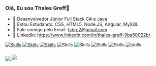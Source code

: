 ### Olá, Eu sou Thales Greff👋
- 🔭 Desenvolvedor Júnior Full Stack C# e Java
- 🌱 Estou Estudando: CSS, HTML5, Node.JS, Angular, MySQL
- 💬 Fale comigo pelo Email: tsbrc2@gmail.com
- 👾 LinkedIn: https://www.linkedin.com/in/thales-greff-9ba50022b/

[![Skills](https://img.shields.io/badge/C%23-239120?style=for-the-badge&logo=c-sharp&logoColor=white)](https://www.udemy.com/certificate/UC-06f3b4e8-8f8f-47ca-b4e8-8b432a4828a5/)
[![Skills](https://img.shields.io/badge/.NET-5C2D91?style=for-the-badge&logo=.net&logoColor=white)](https://www.udemy.com/certificate/UC-ad58e516-9035-4fdb-9751-47e04371bb21/)
[![Skills](https://img.shields.io/badge/Java-ED8B00?style=for-the-badge&logo=java&logoColor=white)](ttps://www.udemy.com/certificate/UC-0f0ecb4c-13dc-4d77-8aaa-d2ebd59556c9/)
![Skills](https://img.shields.io/badge/CSS3-1572B6?style=for-the-badge&logo=css3&logoColor=white)
![Skills](https://img.shields.io/badge/HTML5-E34F26?style=for-the-badge&logo=html5&logoColor=white)
![Skills](https://img.shields.io/badge/Node.js-43853D?style=for-the-badge&logo=node.js&logoColor=white)
![Skills](https://img.shields.io/badge/MySQL-00000F?style=for-the-badge&logo=mysql&logoColor=white)
![skills](https://img.shields.io/badge/Angular-DD0031?style=for-the-badge&logo=angular&logoColor=white)
###
<div>
<a href="https://github.com/GreffTX/github-readme-stats">
  <img align="center" src="https://github-readme-stats.vercel.app/api?username=GreffTX&show_icons=true&theme=dark&include_all_commits=true&count_private=true" />
<a href="https://github.com/GreffTX/github-readme-stats">
  <img aling="center" src="https://github-readme-stats.vercel.app/api/top-langs/?username=GreffTX&layout=compact&theme=dark" />
</a>  
  </div>

